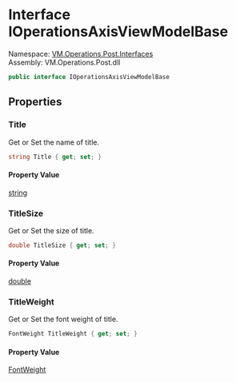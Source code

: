 # Interface IOperationsAxisViewModelBase

Namespace: [VM.Operations.Post.Interfaces](VM.Operations.Post.Interfaces.md)  
Assembly: VM.Operations.Post.dll  

```csharp
public interface IOperationsAxisViewModelBase
```

## Properties

### Title

Get or Set the name of title.

```csharp
string Title { get; set; }
```

#### Property Value

 [string](https://learn.microsoft.com/dotnet/api/system.string)

### TitleSize

Get or Set the size of title.

```csharp
double TitleSize { get; set; }
```

#### Property Value

 [double](https://learn.microsoft.com/dotnet/api/system.double)

### TitleWeight

Get or Set the font weight of title.

```csharp
FontWeight TitleWeight { get; set; }
```

#### Property Value

 [FontWeight](https://learn.microsoft.com/dotnet/api/system.windows.fontweight)


